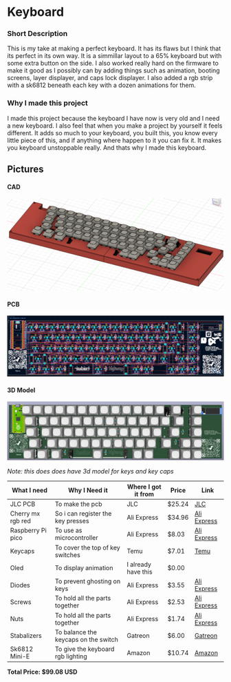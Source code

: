 # Keyboard

### Short Description

This is my take at making a perfect keyboard. It has its flaws but I think that its perfect in its own way. It is a simmillar layout to a 65% keyboard but with some extra button on the side. I also worked really hard on the firmware to make it good as I possibly can by adding things such as animation, booting screens, layer displayer, and caps lock displayer. I also added a rgb strip with a sk6812 beneath each key with a dozen animations for them.

### Why I made this project

I made this project because the keyboard I have now is very old and I need a new keyboard. I also feel that when you make a project by yourself it feels different. It adds so much to your keyboard, you built this, you know every little piece of this, and if anything where happen to it you can fix it. It makes you keyboard unstoppable really. And thats why I made this keyboard.

## Pictures

#### CAD

![cad](/journal/Images/fullcasedesign.png)

#### PCB

![pcb](/journal/Images/newimageofpcb.png)

#### 3D Model

![3dmodel](/journal/Images/newimageof3dmodel.png)

*Note: this does does have 3d model for keys and key caps*

| What I need       | Why I Need it                     | Where I got it from | Price  | Link            |
| ----------------- | --------------------------------- | ------------------- | ------ | --------------- |
| JLC PCB           | To make the pcb                   | JLC                 | $25.24 | [JLC](https://jlcpcb.com)         |
| Cherry mx rgb red | So i can register the key presses | Ali Express         | $34.96 | [Ali Express](https://www.aliexpress.com/item/1005002742339913.html?spm=a2g0o.productlist.main.1.37872154yz0I1g&algo_pvid=79f1d22b-ee5b-4cf6-8cc3-8af6e0e2a3fc&algo_exp_id=79f1d22b-ee5b-4cf6-8cc3-8af6e0e2a3fc-0&pdp_ext_f=%7B%22order%22%3A%2261%22%2C%22eval%22%3A%221%22%7D&pdp_npi=4%40dis%21CAD%2110.84%211.74%21%21%217.80%211.25%21%402101ec1a17518115664425661e4900%2112000021935784951%21sea%21CA%216398118000%21ABX&curPageLogUid=yd15r7WS9W0h&utparam-url=scene%3Asearch%7Cquery_from%3A) |
| Raspberry Pi pico | To use as microcontroller         | Ali Express         | $8.03  | [Ali Express](https://www.aliexpress.com/item/1005008058623788.html?spm=a2g0o.cart.0.0.472738daS9pajU&mp=1&pdp_npi=5%40dis%21CAD%21CAD%2020.03%21CAD%2010.93%21%21CAD%2010.93%21%21%21%402103273e17516678061026545e2863%2112000044075679006%21ct%21CA%216398118000%21%211%210&pdp_ext_f=%7B%22cart2PdpParams%22%3A%7B%22pdpBusinessMode%22%3A%22retail%22%7D%7D) |
| Keycaps           | To cover the top of key switches  | Temu                | $7.01  | [Temu](https://www.temu.com/ca/130-key--pudding-keycaps-double-shot-pbt-translucent-rgb-backlit-oem-height-mechanical-keyboard-upgrade-for-gaming-office-full--with--customization-gaming-keyboard-gaming-keyboard-accessories-vibrant-color-customization-double-shot-keycaps-g-601100907555727.html?_oak_name_id=4515889889969229519&_oak_mp_inf=EI%2FXxrCr1ogBGhV2bGdlMGFjYzV4MzgxOGp6bnZxcTkgt6GUvf0y&top_gallery_url=https%3A%2F%2Fimg.kwcdn.com%2Fproduct%2Ffancy%2F9451e44b-bd5a-438e-bbe1-fd59d9db8f30.jpg&spec_gallery_id=6883145734&refer_page_sn=10040&refer_source=10018&freesia_scene=14&_oak_freesia_scene=14&_oak_rec_ext_1=OTU0&_oak_gallery_order=9587625%2C1051689369%2C971077836%2C713944472%2C1524199607&refer_page_el_sn=201265&_x_vst_scene=adg&_x_ads_sub_channel=shopping&_x_ns_prz_type=-1&_x_ns_sku_id=17597599412592&_x_ns_gid=601100907555727&_x_ads_channel=google&_x_gmc_account=5359365751&_x_login_type=Google&_x_ns_gg_lnk_type=adr&_x_ads_account=7536160690&_x_ads_set=22014090901&_x_ads_id=172761430980&_x_ads_creative_id=724950742051&_x_ns_source=g&_x_ns_gclid=Cj0KCQjw953DBhCyARIsANhIZoYtF60dulwW9BfK6Ab0PsCETIK-THR1gLv4cAdjWt9apgfASJPmKowaArHiEALw_wcB&_x_ns_placement=&_x_ns_match_type=&_x_ns_ad_position=&_x_ns_product_id=5359365751-17597599412592&_x_ns_target=&_x_ns_devicemodel=&_x_ns_wbraid=CkwKCAjw1JjDBhA6EjwApY4Y7lxWclmlqA9Q2fVt1clpIfyaYVgj-p8Y-U2BpnDnAmKPnYe2wXTKbd6B8KXdUh_0Hl9RYrxXf10aAvOf&_x_ns_gbraid=0AAAAAo4mICHHNYQLKm9L0OqO2gHQwWY9G&_x_ns_targetid=pla-294573402136&_x_sessn_id=y5d0x1uhyu&refer_page_name=mall&refer_page_id=10040_1751669609248_m0iyhzw1ns)        |
| Oled              | To display animation              | I already have this | $0.00  |                 |
| Diodes            | To prevent ghosting on keys       | Ali Express         | $3.55  | [Ali Express](https://www.aliexpress.com/item/1005006374599568.html?src=google&pdp_npi=4%40dis!CAD!6.40!4.09!!!!!%40!12000036944920066!ppc!!!&src=google&albch=shopping&acnt=631-313-3945&isdl=y&slnk=&plac=&mtctp=&albbt=Google_7_shopping&aff_platform=google&aff_short_key=UneMJZVf&gclsrc=aw.ds&&albagn=888888&&ds_e_adid=&ds_e_matchtype=&ds_e_device=c&ds_e_network=x&ds_e_product_group_id=&ds_e_product_id=en1005006374599568&ds_e_product_merchant_id=5079336025&ds_e_product_country=CA&ds_e_product_language=en&ds_e_product_channel=online&ds_e_product_store_id=&ds_url_v=2&albcp=19366866438&albag=&isSmbAutoCall=false&needSmbHouyi=false&gad_source=1&gad_campaignid=17337458112&gbraid=0AAAAACbpRInyWud9p1zYWTX5F6oVP4nPy&gclid=Cj0KCQjw953DBhCyARIsANhIZoZIKfBIhzx8ZytmiMq_4R3oGiIcMQJ_YLPbSsbUBDF6LkS7WR43QlQaAq5fEALw_wcB) |
| Screws            | To hold all the parts together    | Ali Express         | $2.53  | [Ali Express](https://www.aliexpress.com/item/4000970993800.html?spm=a2g0o.cart.0.0.3a7b38da5nr8Cc&mp=1&pdp_npi=5%40dis%21CAD%21CAD%203.57%21CAD%203.44%21%21CAD%203.44%21%21%21%402101ea7117516740820392827e0e07%2110000013100836015%21ct%21CA%216398118000%21%211%210&pdp_ext_f=%7B%22cart2PdpParams%22%3A%7B%22pdpBusinessMode%22%3A%22retail%22%7D%7D) |
| Nuts              | To hold all the parts together    | Ali Express         | $1.74  | [Ali Express](https://www.aliexpress.com/item/1005007593861199.html?spm=a2g0o.cart.0.0.3a7b38da5nr8Cc&mp=1&pdp_npi=5%40dis%21CAD%21CAD%202.46%21CAD%202.37%21%21CAD%202.37%21%21%21%402101ea7117516740820392827e0e07%2112000041426239343%21ct%21CA%216398118000%21%211%210) |
| Stabalizers       | To balance the keycaps on the switch | Gatreon          | $6.00 | [Gatreon](https://www.gateron.com/products/gateron-pcb-mounted-stabilizer?VariantsId=10538&gad_source=1&gad_campaignid=21452190681&gbraid=0AAAAA97B41rbRAxSKV_i4uNSyNtd7k3R8&gclid=Cj0KCQjwj8jDBhD1ARIsACRV2Ttdk9TvNGGR3zEnr0S0bbFuVn8v5mkRxIUAZI-9JALnBkoWRhVYnEQaAiT8EALw_wcB)
| Sk6812 Mini-E | To give the keyboard rgb lighting | Amazon | $10.74 | [Amazon](https://www.amazon.ca/cogae-Similar-WS2812B-Individually-Addressable/dp/B0CYBP7RBR/ref=sr_1_1?crid=2Q45NFFYW0PJR&dib=eyJ2IjoiMSJ9.SjQCYcdEaSYr_LnCdKuCPfjvMmZB4MO5g-C9wWyP2cPMJ78oXZyql0uWVuvABgb4Yk9YwNlPVb5V0d2zuXpF_i392JqMUF2FT7nlKkgSJo4L9iit_V60kv-4abYDXOyZL4drD2gbCaCy2nzSp7BGRrowy2IngZhGtAZ3NC9usOF_mx-IsqOuJjMF4cMom6ss0ZDszaxAQyw54IQYPCw8Rs4Imtl1sO6Kgcm5_upQamM9nC4OMX-LGoS5HX63d3rUinCdMvhk1biNRa2Ow0xTqrj1gsTB04W6VZYAVfAfKME.BuPZ1zYMuHtBRgJeAyDBg-iqa-nQ8f0sdimMRaGRUMM&dib_tag=se&keywords=sk6812+mini-e+200pcs&qid=1753368541&sprefix=sk6812+mini-e+200pcs%2Caps%2C98&sr=8-1)
**Total Price: $99.08 USD**
